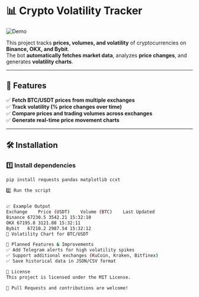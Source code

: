 # 📊 Crypto Volatility Tracker  

![Demo](https://github.com/pechenka232/crypto-volatility-tracker/blob/main/demo.gif)
 

This project tracks **prices, volumes, and volatility** of cryptocurrencies on **Binance, OKX, and Bybit**.  
The bot **automatically fetches market data**, analyzes **price changes**, and generates **volatility charts**.  

---

## 🚀 **Features**  
✅ **Fetch BTC/USDT prices from multiple exchanges**  
✅ **Track volatility (% price changes over time)**  
✅ **Compare prices and trading volumes across exchanges**  
✅ **Generate real-time price movement charts**  

---

## 🛠 **Installation**  
### 1️⃣ Install dependencies  
```bash
pip install requests pandas matplotlib ccxt

2️⃣ Run the script


📈 Example Output
Exchange	Price (USDT)	Volume (BTC)	Last Updated
Binance	67230.5	3542.21	15:32:10
OKX	67195.8	3121.88	15:32:11
Bybit	67210.2	2987.54	15:32:12
📌 Volatility Chart for BTC/USDT

🔧 Planned Features & Improvements
✅ Add Telegram alerts for high volatility spikes
✅ Support additional exchanges (KuCoin, Kraken, Bitfinex)
✅ Save historical data in JSON/CSV format

📜 License
This project is licensed under the MIT License.

🚀 Pull Requests and contributions are welcome!
